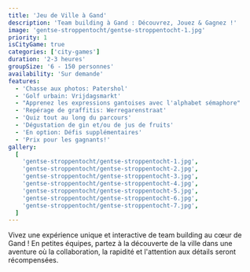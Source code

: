 ```yaml
---
title: 'Jeu de Ville à Gand'
description: 'Team building à Gand : Découvrez, Jouez & Gagnez !'
image: 'gentse-stroppentocht/gentse-stroppentocht-1.jpg'
priority: 1
isCityGame: true
categories: ['city-games']
duration: '2-3 heures'
groupSize: '6 - 150 personnes'
availability: 'Sur demande'
features:
  - 'Chasse aux photos: Patershol'
  - 'Golf urbain: Vrijdagsmarkt'
  - "Apprenez les expressions gantoises avec l'alphabet sémaphore"
  - 'Repérage de graffitis: Werregarenstraat'
  - 'Quiz tout au long du parcours'
  - 'Dégustation de gin et/ou de jus de fruits'
  - 'En option: Défis supplémentaires'
  - 'Prix pour les gagnants!'
gallery:
  [
    'gentse-stroppentocht/gentse-stroppentocht-1.jpg',
    'gentse-stroppentocht/gentse-stroppentocht-2.jpg',
    'gentse-stroppentocht/gentse-stroppentocht-3.jpg',
    'gentse-stroppentocht/gentse-stroppentocht-4.jpg',
    'gentse-stroppentocht/gentse-stroppentocht-5.jpg',
    'gentse-stroppentocht/gentse-stroppentocht-6.jpg',
    'gentse-stroppentocht/gentse-stroppentocht-7.jpg',
  ]
---
```


Vivez une expérience unique et interactive de team building au cœur de Gand ! En petites équipes, partez à la découverte de la ville dans une aventure où la collaboration, la rapidité et l'attention aux détails seront récompensées.
